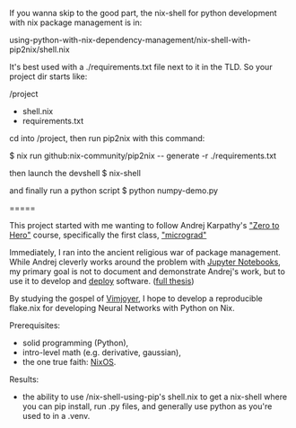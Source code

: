 If you wanna skip to the good part, the nix-shell for python development with nix package management is in:

using-python-with-nix-dependency-management/nix-shell-with-pip2nix/shell.nix

It's best used with a ./requirements.txt file next to it in the TLD.  So your project dir starts like:

/project
- shell.nix
- requirements.txt

cd into /project, then run pip2nix with this command:

$ nix run github:nix-community/pip2nix -- generate -r ./requirements.txt

then launch the devshell
$ nix-shell

and finally run a python script
$ python numpy-demo.py


=====

This project started with me wanting to follow Andrej Karpathy's ["Zero to Hero"](https://karpathy.ai/zero-to-hero.html) course, specifically the first class, ["micrograd"](https://www.youtube.com/watch?v=VMj-3S1tku0)

Immediately, I ran into the ancient religious war of package management.  While Andrej cleverly works around the problem with [Jupyter Notebooks](https://jupyter.org), my primary goal is not to document and demonstrate Andrej's work, but to use it to develop and [deploy](https://edolstra.github.io/pubs/nspfssd-lisa2004-final.pdf) software. ([full thesis](https://edolstra.github.io/pubs/phd-thesis.pdf))

By studying the gospel of [Vimjoyer](https://www.youtube.com/watch?v=6fftiTJ2vuQ), I hope to develop a reproducible flake.nix for developing Neural Networks with Python on Nix.

Prerequisites: 
- solid programming (Python), 
- intro-level math (e.g. derivative, gaussian), 
- the one true faith: [NixOS](https://nixos.org/).

Results:
- the ability to use /nix-shell-using-pip's shell.nix to get a nix-shell where you can pip install, run .py files, and generally use python as you're used to in a .venv.